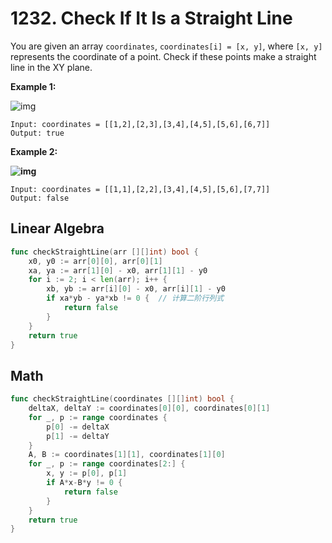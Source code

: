 # 1232. Check If It Is a Straight Line

You are given an array `coordinates`, `coordinates[i] = [x, y]`, where `[x, y]` represents the coordinate of a point. Check if these points make a straight line in the XY plane.

 

 

**Example 1:**

![img](https://assets.leetcode.com/uploads/2019/10/15/untitled-diagram-2.jpg)

```
Input: coordinates = [[1,2],[2,3],[3,4],[4,5],[5,6],[6,7]]
Output: true
```

**Example 2:**

**![img](https://assets.leetcode.com/uploads/2019/10/09/untitled-diagram-1.jpg)**

```
Input: coordinates = [[1,1],[2,2],[3,4],[4,5],[5,6],[7,7]]
Output: false
```



## Linear Algebra

```go
func checkStraightLine(arr [][]int) bool {
    x0, y0 := arr[0][0], arr[0][1]
    xa, ya := arr[1][0] - x0, arr[1][1] - y0
    for i := 2; i < len(arr); i++ {
        xb, yb := arr[i][0] - x0, arr[i][1] - y0
        if xa*yb - ya*xb != 0 {  // 计算二阶行列式
            return false
        }
    }
    return true
}
```



## Math

```go
func checkStraightLine(coordinates [][]int) bool {
    deltaX, deltaY := coordinates[0][0], coordinates[0][1]
    for _, p := range coordinates {
        p[0] -= deltaX
        p[1] -= deltaY
    }
    A, B := coordinates[1][1], coordinates[1][0]
    for _, p := range coordinates[2:] {
        x, y := p[0], p[1]
        if A*x-B*y != 0 {
            return false
        }
    }
    return true
}
```

